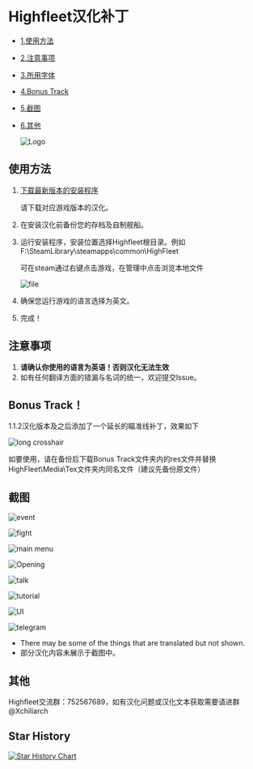 


# Highfleet汉化补丁
* [1.使用方法](#使用方法)

* [2.注意事项](#注意事项)

* [3.所用字体](#所用字体)

* [4.Bonus Track](#Bonus-Track) 

* [5.截图](#截图)

* [6.其他](#其他)

  ![Logo](./Screenshots/logo_long.png)


## 使用方法
1. [下载最新版本的安装程序](https://github.com/Xchiliarch/Highfleet-Chinese-localization/releases/)

   请下载对应游戏版本的汉化。

2. 在安装汉化前备份您的存档及自制舰船。

3. 运行安装程序，安装位置选择Highfleet根目录。例如
   F:\SteamLibrary\steamapps\common\HighFleet

   可在steam通过右键点击游戏，在管理中点击浏览本地文件

   ![file](./Screenshots/file.png)

4. 确保您运行游戏的语言选择为英文。

5. 完成！



## 注意事项
1. **请确认你使用的语言为英语！否则汉化无法生效**
3. 如有任何翻译方面的错漏与名词的统一，欢迎提交Issue。

## Bonus Track！
1.1.2汉化版本及之后添加了一个延长的瞄准线补丁，效果如下

![long crosshair](./Screenshots/Long_crosshair.jpg)

如要使用，请在备份后下载Bonus Track文件夹内的res文件并替换HighFleet\Media\Tex文件夹内同名文件（建议先备份原文件）

## 截图

![event](./Screenshots/event.jpg)

![fight](./Screenshots//fight.jpg)

![main menu](./Screenshots/main%20menu.jpg)

![Opening](./Screenshots/Opening.jpg)

![talk](./Screenshots/talk.jpg)

![tutorial](./Screenshots/tutorial.jpg)

![UI](./Screenshots/UI.jpg)

![telegram](./Screenshots/telegram.jpg)
- There may be some of the things that are translated but not shown.
- 部分汉化内容未展示于截图中。

## 其他
Highfleet交流群：752567689，如有汉化问题或汉化文本获取需要请进群@Xchiliarch

## Star History

[![Star History Chart](https://api.star-history.com/svg?repos=Xchiliarch/Highfleet-Chinese-localization&type=Date)](https://star-history.com/#Xchiliarch/Highfleet-Chinese-localization&Date)
